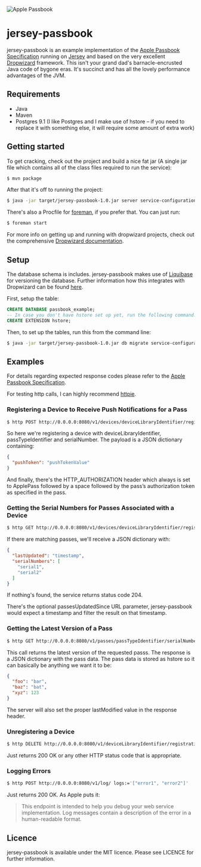 ![Apple Passbook](http://images.apple.com/ios/whats-new/images/title_passbook.png)

# jersey-passbook

jersey-passbook is an example implementation of the [Apple Passbook Specification](https://developer.apple.com/library/prerelease/ios/#documentation/PassKit/Reference/PassKit_WebService/WebService.html "Apple Passbook Specification") running on [Jersey](http://jersey.java.net/ "Jersey") and based on the very excellent [Dropwizard](http://dropwizard.codahale.com/ "Dropwizard") framework. This isn't your grand dad's barnacle-encrusted Java code of bygone eras. It's succinct and has all the lovely performance advantages of the JVM.

## Requirements

- Java
- Maven
- Postgres 9.1 (I like Postgres and I make use of hstore – if you need to replace it with something else, it will require some amount of extra work)

## Getting started

To get cracking, check out the project and build a nice fat jar (A single jar file which contains all of the class files required to run the service):

```bash
$ mvn package
```

After that it's off to running the project:

```bash
$ java -jar target/jersey-passbook-1.0.jar server service-configuration.yml
```

There's also a Procfile for [foreman](https://github.com/ddollar/foreman "foreman"), if you prefer that. You can just run:

```bash
$ foreman start
```

For more info on getting up and running with dropwizard projects, check out the comprehensive [Dropwizard documentation](http://dropwizard.codahale.com/getting-started/ "Dropwizard documentation").

## Setup

The database schema is includes. jersey-passbook makes use of [Liquibase](http://www.liquibase.org/ "Liquibase") for versioning the database. Further information how this integrates with Dropwizard can be found [here](http://dropwizard.codahale.com/manual/migrations/ "Dropwizard Migrations").

First, setup the table:

```sql
CREATE DATABASE passbook_example;
-- In case you don't have hstore set up yet, run the following command:
CREATE EXTENSION hstore;
```

Then, to set up the tables, run this from the command line:

```bash
$ java -jar target/jersey-passbook-1.0.jar db migrate service-configuration.yml
```

## Examples

For details regarding expected response codes please refer to the [Apple Passbook Specification](https://developer.apple.com/library/prerelease/ios/#documentation/PassKit/Reference/PassKit_WebService/WebService.html "Apple Passbook Specification").

For testing http calls, I can highly recommend [httpie](https://github.com/jkbr/httpie "httpie").

### Registering a Device to Receive Push Notifications for a Pass

```bash
$ http POST http://0.0.0.0:8080/v1/devices/deviceLibraryIdentifier/registrations/passTypeIdentifier/serialNumber pushToken=pushTokenValue HTTP_AUTHORIZATION:"ApplePass authenticationToken"
```

So here we're registering a device with deviceLibraryIdentifier, passTypeIdentifier and serialNumber. The payload is a JSON dictionary containing:

```json
{
  "pushToken": "pushTokenValue"
}
```

And finally, there's the HTTP_AUTHORIZATION header which always is set to ApplePass followed by a space followed by the pass’s authorization token as specified in the pass.

### Getting the Serial Numbers for Passes Associated with a Device

```bash
$ http GET http://0.0.0.0:8080/v1/devices/deviceLibraryIdentifier/registrations/passTypeIdentifier?passesUpdatedSince=tag
```

If there are matching passes, we'll receive a JSON dictionary with:

```json
{
  "lastUpdated": "timestamp",
  "serialNumbers": [
    "serial1",
    "serial2"
  ]
}
```

If nothing's found, the service returns status code 204.

There's the optional passesUpdatedSince URL parameter, jersey-passbook would expect a timestamp and filter the result on that timestamp.

### Getting the Latest Version of a Pass

```bash
$ http GET http://0.0.0.0:8080/v1/passes/passTypeIdentifier/serialNumber HTTP_AUTHORIZATION:"ApplePass authenticationToken"
```

This call returns the latest version of the requested passs. The response is a JSON dictionary with the pass data. The pass data is stored as hstore so it can basically be anything we want it to be:

```json
{
  "foo": "bar",
  "baz": "bat",
  "xyz": 123
}
```

The server will also set the proper lastModified value in the response header.

### Unregistering a Device

```bash
$ http DELETE http://0.0.0.0:8080/v1/deviceLibraryIdentifier/registrations/passTypeIdentifier/serialNumber HTTP_AUTHORIZATION:"ApplePass authenticationToken"
```

Just returns 200 OK or any other HTTP status code that is appropriate.

### Logging Errors

```bash
$ http POST http://0.0.0.0:8080/v1/log/ logs:='["error1", "error2"]'
```

Just returns 200 OK. As Apple puts it:

> This endpoint is intended to help you debug your web service implementation. Log messages contain a description of the error in a human-readable format.

## Licence

jersey-passbook is available under the MIT licence. Please see LICENCE for further information.


